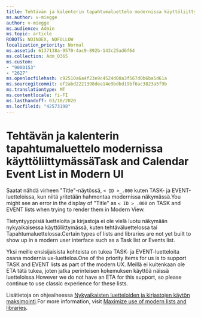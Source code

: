 ```yaml
---
title: Tehtävän ja kalenterin tapahtumaluettelo modernissa käyttöliittymässä
ms.author: v-miegge
author: v-miegge
ms.audience: Admin
ms.topic: article
ROBOTS: NOINDEX, NOFOLLOW
localization_priority: Normal
ms.assetid: 6137138a-9570-4ac9-892b-143c25ad6f64
ms.collection: Adm_O365
ms.custom:
- "9000153"
- "2627"
ms.openlocfilehash: c92510a6a4f23e9c4524d08a3f567d0b6ba5d61a
ms.sourcegitcommit: ef2abd2221398dea14e9bdbd19bf6ac3823a5f9b
ms.translationtype: MT
ms.contentlocale: fi-FI
ms.lasthandoff: 03/10/2020
ms.locfileid: "42573198"
---
```

# <a name="task-and-calendar-event-list-in-modern-ui"></a><span data-ttu-id="412b6-102">Tehtävän ja kalenterin tapahtumaluettelo modernissa käyttöliittymässä</span><span class="sxs-lookup"><span data-stu-id="412b6-102">Task and Calendar Event List in Modern UI</span></span>

<span data-ttu-id="412b6-103">Saatat nähdä virheen "Title"-näytössä, `< ID >_.000` kuten TASK- ja EVENT-luetteloissa, kun niitä yritetään hahmontaa modernissa näkymässä.</span><span class="sxs-lookup"><span data-stu-id="412b6-103">You might see an error in the display of "Title" as `< ID >_.000` on TASK and EVENT lists when trying to render them in Modern View.</span></span>

<span data-ttu-id="412b6-104">Tietyntyyppisiä luetteloita ja kirjastoja ei ole vielä luotu näkymään nykyaikaisessa käyttöliittymässä, kuten tehtäväluettelossa tai Tapahtumaluettelossa.</span><span class="sxs-lookup"><span data-stu-id="412b6-104">Certain types of lists and libraries are not yet built to show up in a modern user interface such as a Task list or Events list.</span></span>

<span data-ttu-id="412b6-105">Yksi meille ensisijaisista kohteista on tukea TASK- ja EVENT-luetteloita osana modernia ux-luetteloa.</span><span class="sxs-lookup"><span data-stu-id="412b6-105">One of the priority items for us is to support TASK and EVENT lists as part of the modern UX.</span></span> <span data-ttu-id="412b6-106">Meillä ei kuitenkaan ole ETA tätä tukea, joten jatka perinteisen kokemuksen käyttöä näissä luetteloissa.</span><span class="sxs-lookup"><span data-stu-id="412b6-106">However we do not have an ETA for this support, so please continue to use classic experience for these lists.</span></span>

<span data-ttu-id="412b6-107">Lisätietoja on ohjeaiheessa [Nykyaikaisten luetteloiden ja kirjastojen käytön maksimointi](https://docs.microsoft.com/sharepoint/dev/transform/modernize-userinterface-lists-and-libraries).</span><span class="sxs-lookup"><span data-stu-id="412b6-107">For more information, visit [Maximize use of modern lists and libraries](https://docs.microsoft.com/sharepoint/dev/transform/modernize-userinterface-lists-and-libraries).</span></span>
